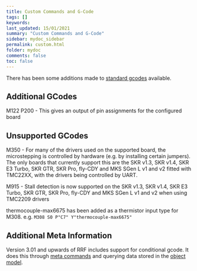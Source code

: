 ```yaml
---
title: Custom Commands and G-Code
tags: []
keywords: 
last_updated: 15/01/2021
summary: "Custom Commands and G-Code"
sidebar: mydoc_sidebar
permalink: custom.html
folder: mydoc
comments: false
toc: false
---
```


There has been some additions made to [standard gcodes](https://duet3d.dozuki.com/Wiki/Gcode) available.

## Additional GCodes
M122 P200 - This gives an output of pin assignments for the configured board

## Unsupported GCodes

M350 - For many of the drivers used on the supported board, the microstepping is controlled by hardware (e.g. by installing certain jumpers). The only boards that currently support this are the SKR v1.3, SKR v1.4, SKR E3 Turbo, SKR GTR, SKR Pro, fly-CDY and MKS SGen L v1 and v2 fitted with TMC22XX, with the drivers being controlled by UART.

M915 - Stall detection is now supported on the SKR v1.3, SKR v1.4, SKR E3 Turbo, SKR GTR, SKR Pro, fly-CDY and MKS SGen L v1 and v2 when using TMC2209 drivers

thermocouple-max6675 has been added as a thermistor input type for M308. e.g. 
```M308 S0 P"C7" Y"thermocouple-max6675"```

## Additional Meta Information
Version 3.01 and upwards of RRF includes support for conditional gcode. It does this through [meta commands](https://duet3d.dozuki.com/Wiki/GCode_Meta_Commands) and querying data stored in the [object model](https://duet3d.dozuki.com/Wiki/Object_Model_of_RepRapFirmware).